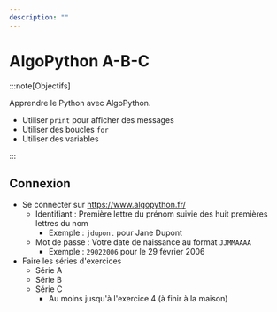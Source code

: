 ```yaml
---
description: ""
---
```


# AlgoPython A-B-C

:::note[Objectifs]

Apprendre le Python avec AlgoPython.

- Utiliser `print` pour afficher des messages
- Utiliser des boucles `for`
- Utiliser des variables

:::

## Connexion

- Se connecter sur https://www.algopython.fr/
  - Identifiant : Première lettre du prénom suivie des huit premières lettres du nom
    - Exemple : `jdupont` pour Jane Dupont
  - Mot de passe : Votre date de naissance au format `JJMMAAAA`
    - Exemple : `29022006` pour le 29 février 2006
- Faire les séries d'exercices
  - Série A
  - Série B
  - Série C
    - Au moins jusqu'à l'exercice 4 (à finir à la maison)
